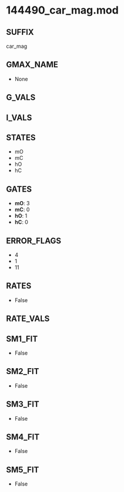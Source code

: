 # 144490_car_mag.mod

## SUFFIX

car_mag

## GMAX_NAME

- None

## G_VALS


## I_VALS


## STATES

- mO
- mC
- hO
- hC

## GATES

- **mO**: 3
- **mC**: 0
- **hO**: 1
- **hC**: 0

## ERROR_FLAGS

- 4
- 1
- 11

## RATES

- False

## RATE_VALS


## SM1_FIT

- False

## SM2_FIT

- False

## SM3_FIT

- False

## SM4_FIT

- False

## SM5_FIT

- False

